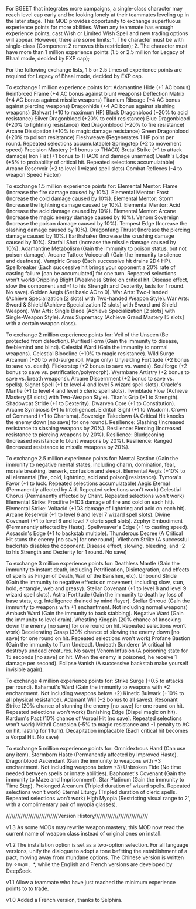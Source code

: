For BGEET that integrates more campaigns, a single-class character may reach level cap early and be looking lonely at their teammates leveling up in the later stage. This MOD provides opportunity to exchange superfluous experience points for more abilities.
When any teammate has enough experience points, cast Wish or Limited Wish Spell and new trading options will appear. However, there are some limits:
	1. The character must be with single-class (Component 2 removes this restriction);
	2. The character must have more than 1 million experience points (1.5 or 2.5 million for Legacy of Bhaal mode, decided by EXP cap);

For the following exchange lists, 1.5 or 2.5 times of experience points are required for Legacy of Bhaal mode, decided by EXP cap.

To exchange 1 million experience points for:
	Adamantine Hide (+1 AC bonus)
	Reinforced Frame (+4 AC bonus against blunt weapons)
	Deflection Matrix (+4 AC bonus against missile weapons)
	Titanium Ribcage (+4 AC bonus against piercing weapons)
	Dragonhide (+4 AC bonus against slashing weapons)
	Stalwart (+10 to maximum HP)
	Black Dragonblood (+20% to acid resistance)
	Silver Dragonblood (+20% to cold resistance)
	Blue Dragonblood (+20% to lightning resistance)
	Red Dragonblood (+20% to fire resistance)
	Arcane Dissipation (+10% to magic damage resistance)
	Green Dragonblood (+20% to poison resistance)
	Fleshweave (Regenerates 1 HP point per round. Repeated selections accumulatable)
	Springstep (+2 to movement speed)
	Precision Mastery (+1 bonus to THAC0)
	Brutal Strike (+1 to attack damage)
	Iron Fist (+1 bonus to THAC0 and damage unarmed)
	Death's Edge (+5% to probability of critical hit. Repeated selections accumulatable)
	Arcane Reservoir (+2 to level 1 wizard spell slots)
	Combat Reflexes (-4 to weapon Speed Factor)

To exchange 1.5 million experience points for:
	Elemental Mentor: Flame (Increase the fire damage caused by 10%). 
	Elemental Mentor: Frost (Increase the cold damage caused by 10%). 
	Elemental Mentor: Storm (Increase the lightning damage caused by 10%). 
	Elemental Mentor: Acid (Increase the acid damage caused by 10%). 
	Elemental Mentor: Arcane (Increase the magic energy damage caused by 10%). 
	Venom Sovereign (Increase the poison damage caused by 10%). 
	Tempest Edge (Increase the slashing damage caused by 10%). 
	Dragonfang Thrust (Increase the piercing damage caused by 10%.) 
	Earthshaker (Increase the crushing damage caused by 10%). 
	Starfall Shot (Increase the missile damage caused by 10%). 
	Adamantine Metabolism (Gain the immunity to poison status. but not poison damage). 
	Arcane Tattoo: Voicecraft (Gain the immunity to silence and deafness). 
	Vampiric Grasp (Each successive hit drains 2D4 HP). 
	Spellbreaker (Each successive hit brings your opponent a 20% rate of casting failure [can be accumulated] for one turn. Repeated selections won't work)
	Crippling Blight (Weakness Strike on critical hit. Disease effect, slow the component and -1 to his Strength and Dexterity, lasts for 1 round. No save). 
	Golden Aegis (Set basic AC to 0). 
	War Arts: Two-Handed (Achieve Specialization [2 slots] with Two-handed Weapon Style). 
	War Arts: Sword & Shield (Achieve Specialization [2 slots] with Sword and Shield Weapon). 
	War Arts: Single Blade (Achieve Specialization [2 slots] with Single-Weapon Style). 
	Arms Supremacy (Achieve Grand Mastery [5 slots] with a certain weapon class). 

To exchange 2 million experience points for:
	Veil of the Unseen (Be protected from detection). 
	Purified Form (Gain the immunity to disease, feeblemind and blind). 
	Celestial Ward (Gain the immunity to normal weapons). 
	Celestial Bloodline (+10% to magic resistance). 
	Wild Surge Arcanum (+20 to wild-surge roll. Mage only)
	Unyielding Fortitude (+2 bonus to save vs. death). 
	Flickerstep (+2 bonus to save vs. wands). 
	Soulforge (+2 bonus to save vs. petrification/polymorph). 
	Wyrmbane Artistry (+2 bonus to save vs. breath weapons). 
	Arcane Discernment (+2 bonus to save vs. spells). 
	Signet Spell (+1 to level 4 and level 5 wizard spell slots). 
	Oracle's Mantle (+1 to level 4 and level 5 cleric spell slots). 
	Twinblade Flow (Achieve Mastery [3 slots] with Two-Weapon Style). 
	Titan's Grip (+1 to Strength). 
	Shadowcat Stride (+1 to Dexterity). 
	Dwarven Core (+1 to Constitution). 
	Arcane Symbiosis (+1 to Intelligence). 
	Eldritch Sight (+1 to Wisdom). 
	Crown of Command (+1 to Charisma). 
	Sovereign Takedown (A Critical Hit knocks the enemy down [no save] for one round). 
	Resilience: Slashing (Increased resistance to slashing weapons by 20%). 
	Resilience: Piercing (Increased resistance to piercing weapons by 20%). 
	Resilience: Bludgeoning (Increased resistance to blunt weapons by 20%). 
	Resilience: Ranged (Increased resistance to missile weapons by 20%). 

To exchange 2.5 million experience points for:
	Mental Bastion (Gain the immunity to negative mental states, including charm, domination, fear, morale breaking, berserk, confusion and sleep). 
	Elemental Aegis (+10% to all elemental [fire, cold, lightning, acid and poison] resistance). 
	Tymora's Favor (+1 to luck. Repeated selections accumulatable)
	Aegis Eternal (Permanently affected by Aid. Repeated selections won't work)
	Celestial Chorus (Permanently affected by Chant. Repeated selections won't work)
	Elemental Strike: Frostfire (+1D3 damage of fire and cold on each hit). 
	Elemental Strike: Voltacid (+1D3 damage of lightning and acid on each hit). 
	Arcane Reservoir (+1 to level 6 and level 7 wizard spell slots). 
	Divine Covenant (+1 to level 6 and level 7 cleric spell slots). 
	Zephyr Embodiment (Permanently affected by Haste). 
	Spellweaver's Edge (+1 to casting speed). 
	Assassin's Edge (+1 to backstab multiple). 
	Thunderous Decree (A Critical Hit stuns the enemy [no save] for one round). 
	Vilethorn Strike (A successful backstab disables the opponent. Disease effect, slowing, bleeding, and -2 to his Strength and Dexterity for 1 round. No save) 

To exchange 3 million experience points for:
	Deathless Mantle (Gain the immunity to instant death, including Petrification, Disintegration, and effects of spells as Finger of Death, Wail of the Banshee, etc). 
	Unbound Stride (Gain the immunity to negative effects on movement, including slow, stun, hold, entangle, web and greasy). 
	Stellar Covenant (+1 to level 8 and level 9 wizard spell slots). 
	Astral Fortitude (Gain the immunity to death by loss of base stats, e.g. Intelligence drained by mind flayer). 
	Stellar Shroud (Gain the immunity to weapons with +1 enchantment. Not including normal weapons) 
	Ambush Ward (Gain the immunity to back stabbing). 
	Negative Ward (Gain the immunity to level drain). 
	Wrestling Kingpin (20% chance of knocking down the enemy [no save] for one round on hit. Repeated selections won't work)
	Decelerating Grasp (30% chance of slowing the enemy down [no save] for one round on hit. Repeated selections won't work)
	Profane Bastion (Gain the immunity to Turn Undead). 
	Undeath Sunderer (A critical hit destroys undead creatures. No save) 
	Venom Infusion (A poisoning state for 15 seconds [no save] on hit. When the enemy is poisoned, he receive 1 damage per second). 
	Eclipse Vanish (A successive backstab make yourself invisible again). 

To exchange 4 million experience points for:
	Strike Surge (+0.5 to attacks per round). 
	Bahamut's Ward (Gain the immunity to weapons with +2 enchantment. Not including weapons below +2) 
	Kinetic Bulwark (+10% to all physical resistance). 
	Adamant Will (+2 bonus to all saves). 
	Resonant Strike (20% chance of stunning the enemy [no save] for one round on hit. Repeated selections won't work)
	Banishing Edge (Dispel magic on hit). 
	Kardum's Pact (10% chance of Vorpal Hit [no save]. Repeated selections won't work)
	Mithril Corrosion (-5% to magic resistance and -1 penalty to AC on hit, lasting for 1 turn). 
	Decapitation implacable (Each critical hit becomes a Vorpal Hit. No save)

To exchange 5 million experience points for:
	Omnidextrous Hand (Can use any item). 
	Stormborn Haste (Permanently affected by Improved Haste). 
	Dragonblood Ascendant (Gain the immunity to weapons with +3 enchantment. Not including weapons below +3)
	Unbroken Tide (No time needed between spells or innate abilities).
	Baphomet's Covenant (Gain the immunity to Maze and Imprisonment). 
	Star Platinum (Gain the immunity to Time Stop). 
	Prolonged Arcanum (Tripled duration of wizard spells. Repeated selections won't work)
	Eternal Liturgy (Tripled duration of cleric spells. Repeated selections won't work)
	High Myopia (Restricting visual range to 2', with a complimentary pair of myopia glasses). 

////////////////////////////Version History/////////////////////////////

v1.3
As some MODs may rewrite weapon mastery, this MOD now read the current name of weapon class instead of original ones on install.

v1.2
The installation option is set as a two-option selection.
For all language versions, unify the dialogue to adopt a tone befitting the establishment of a pact, moving away from mundane options. The Chinese version is written by ✧≡ω≡．*, while the English and French versions are developed by DeepSeek.

v1.1 
Allow a teammate who have just reached the minimum experience points to to trade.

v1.0
Added a French version, thanks to Selphira.